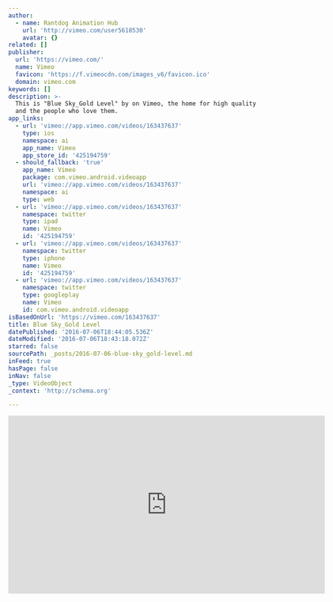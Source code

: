 ```yaml
---
author:
  - name: Rantdog Animation Hub
    url: 'http://vimeo.com/user5618530'
    avatar: {}
related: []
publisher:
  url: 'https://vimeo.com/'
  name: Vimeo
  favicon: 'https://f.vimeocdn.com/images_v6/favicon.ico'
  domain: vimeo.com
keywords: []
description: >-
  This is "Blue Sky_Gold Level" by on Vimeo, the home for high quality videos
  and the people who love them.
app_links:
  - url: 'vimeo://app.vimeo.com/videos/163437637'
    type: ios
    namespace: ai
    app_name: Vimeo
    app_store_id: '425194759'
  - should_fallback: 'true'
    app_name: Vimeo
    package: com.vimeo.android.videoapp
    url: 'vimeo://app.vimeo.com/videos/163437637'
    namespace: ai
    type: web
  - url: 'vimeo://app.vimeo.com/videos/163437637'
    namespace: twitter
    type: ipad
    name: Vimeo
    id: '425194759'
  - url: 'vimeo://app.vimeo.com/videos/163437637'
    namespace: twitter
    type: iphone
    name: Vimeo
    id: '425194759'
  - url: 'vimeo://app.vimeo.com/videos/163437637'
    namespace: twitter
    type: googleplay
    name: Vimeo
    id: com.vimeo.android.videoapp
isBasedOnUrl: 'https://vimeo.com/163437637'
title: Blue Sky_Gold Level
datePublished: '2016-07-06T18:44:05.536Z'
dateModified: '2016-07-06T18:43:18.072Z'
starred: false
sourcePath: _posts/2016-07-06-blue-sky_gold-level.md
inFeed: true
hasPage: false
inNav: false
_type: VideoObject
_context: 'http://schema.org'

---
```

<iframe src="https://cdn.embedly.com/widgets/media.html?src=https%3A%2F%2Fplayer.vimeo.com%2Fvideo%2F163437637&amp;url=https%3A%2F%2Fvimeo.com%2F163437637&amp;image=http%3A%2F%2Fi.vimeocdn.com%2Fvideo%2F566795062_640.jpg&amp;key=b7d04c9b404c499eba89ee7072e1c4f7&amp;type=text%2Fhtml&amp;schema=vimeo" width="640" height="360" scrolling="no" frameborder="0" allowfullscreen="" style=""></iframe>
